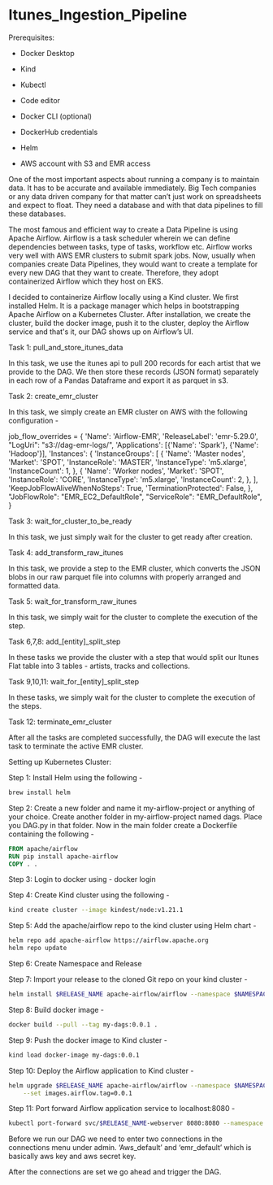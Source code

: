 # Itunes_Ingestion_Pipeline

Prerequisites:

- Docker Desktop

- Kind

- Kubectl

- Code editor

- Docker CLI (optional)

- DockerHub credentials

- Helm

- AWS account with S3 and EMR access

One of the most important aspects about running a company is to maintain data. It has to be accurate and available immediately. Big Tech companies or any data driven company for that matter can’t just work on spreadsheets and expect to float. They need a database and with that data pipelines to fill these databases.

The most famous and efficient way to create a Data Pipeline is using Apache Airflow. Airflow is a task scheduler wherein we can define dependencies between tasks, type of tasks, workflow etc. Airflow works very well with AWS EMR clusters to submit spark jobs. Now, usually when companies create Data Pipelines, they would want to create a template for every new DAG that they want to create. Therefore, they adopt containerized Airflow which they host on EKS. 

I decided to containerize Airflow locally using a Kind cluster. We first installed Helm. It is a package manager which helps in bootstrapping Apache Airflow on a Kubernetes Cluster. After installation, we create the cluster, build the docker image, push it to the cluster, deploy the Airflow service and that's it, our DAG shows up on Airflow’s UI. 

Task 1: pull_and_store_itunes_data

In this task, we use the itunes api to pull 200 records for each artist that we provide to the DAG. We then store these records (JSON format) separately in each row of a Pandas Dataframe and export it as parquet in s3.

Task 2: create_emr_cluster

In this task, we simply create an EMR cluster on AWS with the following configuration -

job_flow_overrides = {
    'Name': 'Airflow-EMR',
    'ReleaseLabel': 'emr-5.29.0',
    "LogUri": "s3://dag-emr-logs/",
    'Applications': [{'Name': 'Spark'}, {'Name': 'Hadoop'}],
    'Instances': {
        'InstanceGroups': [
            {
                'Name': 'Master nodes',
                'Market': 'SPOT',
                'InstanceRole': 'MASTER',
                'InstanceType': 'm5.xlarge',
                'InstanceCount': 1,
            },
            {
                'Name': 'Worker nodes',
                'Market': 'SPOT',
                'InstanceRole': 'CORE',
                'InstanceType': 'm5.xlarge',
                'InstanceCount': 2,
            },
        ],
        'KeepJobFlowAliveWhenNoSteps': True,
        'TerminationProtected': False,
    },
    "JobFlowRole": "EMR_EC2_DefaultRole",
    "ServiceRole": "EMR_DefaultRole",
}

Task 3: wait_for_cluster_to_be_ready

In this task, we just simply wait for the cluster to get ready after creation.

Task 4: add_transform_raw_itunes

In this task, we provide a step to the EMR cluster, which converts the JSON blobs in our raw parquet file into columns with properly arranged and formatted data. 

Task 5: wait_for_transform_raw_itunes

In this task, we simply wait for the cluster to complete the execution of the step.

Task 6,7,8: add_[entity]_split_step

In these tasks we provide the cluster with a step that would split our Itunes Flat table into 3 tables - artists, tracks and collections.

Task 9,10,11: wait_for_[entity]_split_step

In these tasks, we simply wait for the cluster to complete the execution of the steps.

Task 12: terminate_emr_cluster

After all the tasks are completed successfully, the DAG will execute the last task to terminate the active EMR cluster.

Setting up Kubernetes Cluster:

Step 1: Install Helm using the following -

```bash
brew install helm
```

Step 2: Create a new folder and name it my-airflow-project or anything of your choice. Create another folder in my-airflow-project named dags. Place you DAG.py in that folder. Now in the main folder create a Dockerfile containing the following -

```Dockerfile
FROM apache/airflow
RUN pip install apache-airflow
COPY . .
```

Step 3: Login to docker using - docker login

Step 4: Create Kind cluster using the following -

```bash
kind create cluster --image kindest/node:v1.21.1
```

Step 5: Add the apache/airflow repo to the kind cluster using Helm chart -

```bash
helm repo add apache-airflow https://airflow.apache.org
helm repo update
```

Step 6: Create Namespace and Release

Step 7: Import your release to the cloned Git repo on your kind cluster -

```bash
helm install $RELEASE_NAME apache-airflow/airflow --namespace $NAMESPACE
```

Step 8: Build docker image -

```bash
docker build --pull --tag my-dags:0.0.1 .
```

Step 9: Push the docker image to Kind cluster -

```bash
kind load docker-image my-dags:0.0.1
```

Step 10: Deploy the Airflow application to Kind cluster -

```bash
helm upgrade $RELEASE_NAME apache-airflow/airflow --namespace $NAMESPACE \    --set images.airflow.repository=my-dags \
    --set images.airflow.tag=0.0.1
```

Step 11: Port forward Airflow application service to localhost:8080 -

```bash
kubectl port-forward svc/$RELEASE_NAME-webserver 8080:8080 --namespace $NAMESPACE
```

Before we run our DAG we need to enter two connections in the connections menu under admin. ‘Aws_default’ and ‘emr_default’ which is basically aws key and aws secret key. 

After the connections are set we go ahead and trigger the DAG.



